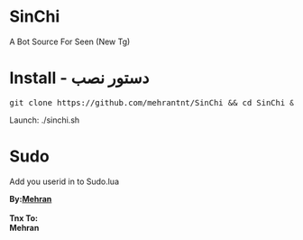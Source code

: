 # SinChi
A Bot Source For Seen  (New Tg)

# Install - دستور نصب
<pre>
git clone https://github.com/mehrantnt/SinChi && cd SinChi && chmod +x install.sh && ./install.sh
</pre>
 Launch: ./sinchi.sh
# Sudo
Add you userid in to Sudo.lua 

<b>By:<a href='https://telegram.me/mehrantnt681'>Mehran</a><br/><br/>
Tnx To:<br/>
Mehran
